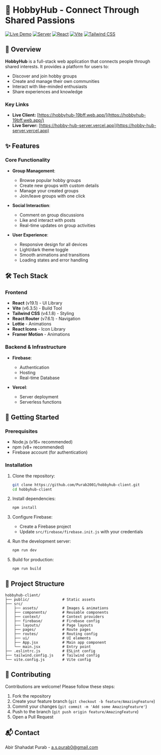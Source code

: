 # 🎨 HobbyHub - Connect Through Shared Passions

[![Live Demo](https://img.shields.io/badge/Live%20Demo-Online-brightgreen)](https://hobbyhub-19bff.web.app/)
[![Server](https://img.shields.io/badge/Server-Online-blue)](https://hobby-hub-server.vercel.app)
[![React](https://img.shields.io/badge/React-19.1-blue)](https://react.dev/)
[![Vite](https://img.shields.io/badge/Vite-6.3.5-yellow)](https://vitejs.dev/)
[![Tailwind CSS](https://img.shields.io/badge/Tailwind_CSS-4.1.8-blue)](https://tailwindcss.com/)

## 🌟 Overview

**HobbyHub** is a full-stack web application that connects people through shared interests. It provides a platform for users to:

- Discover and join hobby groups
- Create and manage their own communities
- Interact with like-minded enthusiasts
- Share experiences and knowledge

### Key Links
- **Live Client:** [https://hobbyhub-19bff.web.app/](https://hobbyhub-19bff.web.app/)
- **Live Server:** [https://hobby-hub-server.vercel.app](https://hobby-hub-server.vercel.app)

## ✨ Features

### Core Functionality
- **Group Management**:
  - Browse popular hobby groups
  - Create new groups with custom details
  - Manage your created groups
  - Join/leave groups with one click

- **Social Interaction**:
  - Comment on group discussions
  - Like and interact with posts
  - Real-time updates on group activities

- **User Experience**:
  - Responsive design for all devices
  - Light/dark theme toggle
  - Smooth animations and transitions
  - Loading states and error handling

## 🛠️ Tech Stack

### Frontend
- **React** (v19.1) - UI Library
- **Vite** (v6.3.5) - Build Tool
- **Tailwind CSS** (v4.1.8) - Styling
- **React Router** (v7.6.1) - Navigation
- **Lottie** - Animations
- **React Icons** - Icon Library
- **Framer Motion** - Animations

### Backend & Infrastructure
- **Firebase**:
  - Authentication
  - Hosting
  - Real-time Database

- **Vercel**:
  - Server deployment
  - Serverless functions

## 🚀 Getting Started

### Prerequisites
- Node.js (v16+ recommended)
- npm (v8+ recommended)
- Firebase account (for authentication)

### Installation
1. Clone the repository:
   ```sh
   git clone https://github.com/Purab2001/hobbyhub-client.git
   cd hobbyhub-client
   ```

2. Install dependencies:
   ```sh
   npm install
   ```

3. Configure Firebase:
   - Create a Firebase project
   - Update `src/firebase/firebase.init.js` with your credentials

4. Run the development server:
   ```sh
   npm run dev
   ```

5. Build for production:
   ```sh
   npm run build
   ```

## 📂 Project Structure

```
hobbyhub-client/
├── public/               # Static assets
├── src/
│   ├── assets/           # Images & animations
│   ├── components/       # Reusable components
│   ├── context/          # Context providers
│   ├── firebase/         # Firebase config
│   ├── layouts/          # Page layouts
│   ├── pages/            # Route pages
│   ├── routes/           # Routing config
│   ├── ui/               # UI elements
│   ├── App.jsx           # Main app component
│   └── main.jsx          # Entry point
├── .eslintrc.js          # ESLint config
├── tailwind.config.js    # Tailwind config
└── vite.config.js        # Vite config
```

## 🤝 Contributing

Contributions are welcome! Please follow these steps:

1. Fork the repository
2. Create your feature branch (`git checkout -b feature/AmazingFeature`)
3. Commit your changes (`git commit -m 'Add some AmazingFeature'`)
4. Push to the branch (`git push origin feature/AmazingFeature`)
5. Open a Pull Request

## 📬 Contact

Abir Shahadat Purab - [a.s.purab0@gmail.com](mailto:a.s.purab0@gmail.com)
